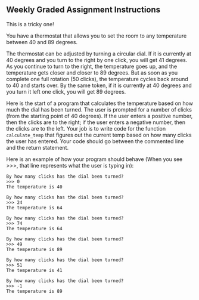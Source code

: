 Weekly Graded Assignment Instructions
-------------------------------------
This is a tricky one!

You have a thermostat that allows you to set the room to any temperature between 40 and 89 degrees.

The thermostat can be adjusted by turning a circular dial. If it is currently at 40 degrees and you turn to the right by one click, you will get 41 degrees. As you continue to turn to the right, the temperature goes up, and the temperature gets closer and closer to 89 degrees. But as soon as you complete one full rotation (50 clicks), the temperature cycles back around to 40 and starts over. By the same token, if it is currently at 40 degrees and you turn it left one click, you will get 89 degrees.

Here is the start of a program that calculates the temperature based on how much the dial has been turned. The user is prompted for a number of clicks (from the starting point of 40 degrees). If the user enters a positive number, then the clicks are to the right; if the user enters a negative number, then the clicks are to the left. Your job is to write code for the function ``calculate_temp`` that figures out the current temp based on how many clicks the user has entered. Your code should go between the commented line and the return statement. 

Here is an example of how your program should behave (When you see >>>, that line represents what the user is typing in):

````nohighlight
By how many clicks has the dial been turned?
>>> 0
The temperature is 40

By how many clicks has the dial been turned?
>>> 24
The temperature is 64

By how many clicks has the dial been turned?
>>> 74
The temperature is 64

By how many clicks has the dial been turned?
>>> 49
The temperature is 89

By how many clicks has the dial been turned?
>>> 51
The temperature is 41

By how many clicks has the dial been turned?
>>> -1
The temperature is 89
````